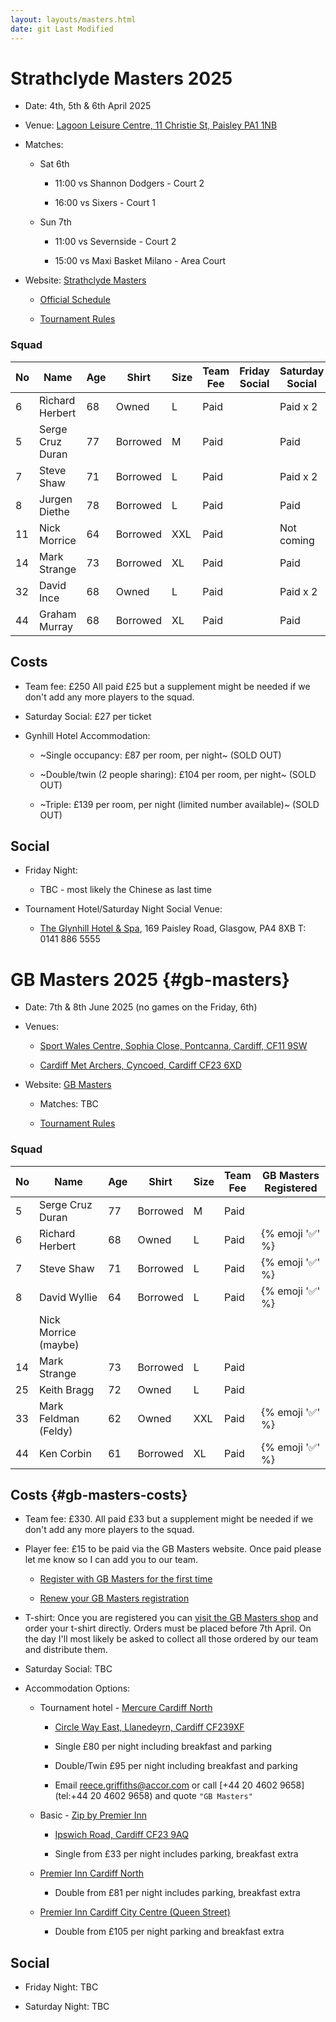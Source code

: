 ```yaml
---
layout: layouts/masters.html
date: git Last Modified
---
```

# Strathclyde Masters 2025

*   Date: 4th, 5th & 6th April 2025

*   Venue: [Lagoon Leisure Centre, 11 Christie St, Paisley PA1 1NB](https://maps.app.goo.gl/fEurPCja5Ng6CEDH9)

*   Matches:

    *   Sat 6th

        *   11:00 vs Shannon Dodgers - Court 2

        *   16:00 vs Sixers - Court 1

    *   Sun 7th

        *   11:00 vs Severnside - Court 2

        *   15:00 vs Maxi Basket Milano - Area Court

*   Website: [Strathclyde Masters](https://www.strathclydemasters.com)

    *   [Official Schedule](/masters/Masters%20Fixtures%202025%20V2.pdf)

    *   [Tournament Rules](/masters/Tournament%20Rules%202025.pdf)


### Squad

| No  | Name | Age | Shirt | Size | Team  <br>Fee | Friday  <br>Social | Saturday  <br>Social |
| --- | --- | --- | --- | --- | --- | --- | --- |
| 6   | Richard Herbert | 68  | Owned | L   | Paid |     | Paid x 2 |
| 5   | Serge Cruz Duran | 77  | Borrowed | M   | Paid |     | Paid |
| 7   | Steve Shaw | 71  | Borrowed | L   | Paid |     | Paid x 2 |
| 8   | Jurgen Diethe | 78  | Borrowed | L   | Paid |     | Paid |
| 11  | Nick Morrice | 64  | Borrowed | XXL | Paid |     | Not coming |
| 14  | Mark Strange | 73  | Borrowed | XL  | Paid |     | Paid |
| 32  | David Ince | 68  | Owned | L   | Paid |     | Paid x 2 |
| 44  | Graham Murray | 68  | Borrowed | XL  | Paid |     | Paid |

## Costs

*   Team fee: £250 All paid £25 but a supplement might be needed if we don't add any more players to the squad.

*   Saturday Social: £27 per ticket

*   Gynhill Hotel Accommodation:

    *   ~Single occupancy: £87 per room, per night~ (SOLD OUT)

    *   ~Double/twin (2 people sharing): £104 per room, per night~ (SOLD OUT)

    *   ~Triple: £139 per room, per night (limited number available)~ (SOLD OUT)


## Social

*   Friday Night:

    *   TBC - most likely the Chinese as last time

*   Tournament Hotel/Saturday Night Social Venue:

    *   [The Glynhill Hotel & Spa](https://www.glynhill.com), 169 Paisley Road, Glasgow, PA4 8XB T: 0141 886 5555


# GB Masters 2025 {#gb-masters}

*   Date: 7th & 8th June 2025 (no games on the Friday, 6th)

*   Venues:

    *   [Sport Wales Centre, Sophia Close, Pontcanna, Cardiff, CF11 9SW](https://maps.app.goo.gl/ja3EGsePM4VYdg9e7)

    *   [Cardiff Met Archers, Cyncoed, Cardiff CF23 6XD](https://maps.app.goo.gl/dP53Q1e6tPU2iMkz9)

*   Website: [GB Masters](https://gbmasters.org)

    *   Matches: TBC

    *   [Tournament Rules](/masters/GB%20Masters%20Rules%202023.pdf)


### Squad

| No  | Name | Age | Shirt | Size | Team  <br>Fee | GB Masters  <br>Registered |
| --- | --- | --- | --- | --- | --- | --- |
| 5   | Serge Cruz Duran | 77  | Borrowed | M   | Paid |     |
| 6   | Richard Herbert | 68  | Owned | L   | Paid | {% emoji '✅' %} |
| 7   | Steve Shaw | 71  | Borrowed | L   | Paid | {% emoji '✅' %} |
| 8   | David Wyllie | 64  | Borrowed | L   | Paid | {% emoji '✅' %} |
|     | Nick Morrice (maybe) |     |     |     |     |     |
| 14  | Mark Strange | 73  | Borrowed | L   | Paid |     |
| 25  | Keith Bragg | 72  | Owned | L   | Paid |     |
| 33  | Mark Feldman (Feldy) | 62  | Owned | XXL | Paid | {% emoji '✅' %} |
| 44  | Ken Corbin | 61  | Borrowed | XL  | Paid | {% emoji '✅' %} |

## Costs {#gb-masters-costs}

*   Team fee: £330. All paid £33 but a supplement might be needed if we don't add any more players to the squad.

*   Player fee: £15 to be paid via the GB Masters website. Once paid please let me know so I can add you to our team.

    *   [Register with GB Masters for the first time](https://gbmasters.org/register)

    *   [Renew your GB Masters registration](https://gbmasters.org/login)

*   T-shirt: Once you are registered you can [visit the GB Masters shop](https://gbmasters.org/shop) and order your t-shirt directly. Orders must be placed before 7th April. On the day I'll most likely be asked to collect all those ordered by our team and distribute them.

*   Saturday Social: TBC

*   Accommodation Options:

    *   Tournament hotel - [Mercure Cardiff North](https://all.accor.com/hotel/B539/index.en.shtml)

        *   [Circle Way East, Llanedeyrn, Cardiff CF239XF](https://maps.app.goo.gl/bxEHkzqvVAj162C67)

        *   Single £80 per night including breakfast and parking

        *   Double/Twin £95 per night including breakfast and parking

        *   Email [reece.griffiths@accor.com](mailto:reece.griffiths@accor.com) or call \[+44 20 4602 9658\](tel:+44 20 4602 9658) and quote `"GB Masters"`

    *   Basic - [Zip by Premier Inn](https://www.premierinn.com/gb/en/hotels/wales/glamorgan/cardiff/zip-cardiff.html)

        *   [Ipswich Road, Cardiff CF23 9AQ](https://maps.app.goo.gl/uaECMjsB8k6Btuq59)

        *   Single from £33 per night includes parking, breakfast extra

    *   [Premier Inn Cardiff North](https://www.premierinn.com/gb/en/hotels/wales/glamorgan/cardiff/cardiff-north.html)

        *   Double from £81 per night includes parking, breakfast extra

    *   [Premier Inn Cardiff City Centre (Queen Street)](https://www.premierinn.com/gb/en/hotels/wales/glamorgan/cardiff/cardiff-city-centre-queen-street.html)

        *   Double from £105 per night parking and breakfast extra


## Social

*   Friday Night: TBC

*   Saturday Night: TBC
